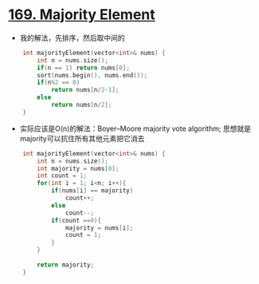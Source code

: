 # [169. Majority Element](https://leetcode.com/problems/majority-element/#/solutions)
* 我的解法，先排序，然后取中间的

```C++
    int majorityElement(vector<int>& nums) {
        int n = nums.size();
        if(n == 1) return nums[0];
        sort(nums.begin(), nums.end());
        if(n%2 == 0)
            return nums[n/2-1];
        else    
            return nums[n/2];
    }
```

* 实际应该是O(n)的解法：Boyer–Moore majority vote algorithm; 思想就是majority可以抗住所有其他元素把它消去

```C++
    int majorityElement(vector<int>& nums) {
        int n = nums.size();
        int majority = nums[0];
        int count = 1;
        for(int i = 1; i<n; i++){
            if(nums[i] == majority)
                count++;
            else
                count--;
            if(count ==0){
                majority = nums[i];
                count = 1;
            }
        }
        
        return majority;
    }

```
